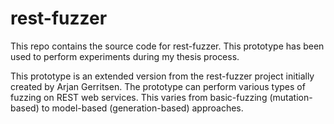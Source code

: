 # rest-fuzzer

This repo contains the source code for rest-fuzzer. This prototype has been used to perform experiments during my thesis process. 

This prototype is an extended version from the rest-fuzzer project initially created by Arjan Gerritsen. The prototype can perform various types of fuzzing on REST web services. This varies from basic-fuzzing (mutation-based) to model-based (generation-based) approaches.

